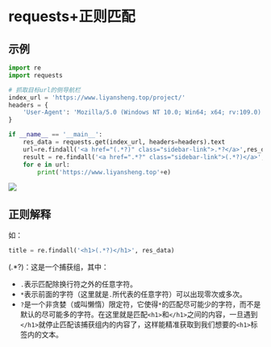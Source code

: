 # requests+正则匹配

## 示例
```python
import re
import requests

# 抓取目标url的侧导航栏
index_url = 'https://www.liyansheng.top/project/'
headers = {
    'User-Agent': 'Mozilla/5.0 (Windows NT 10.0; Win64; x64; rv:109.0) Gecko/20100101 Firefox/119.0'
}

if __name__ == '__main__':
    res_data = requests.get(index_url, headers=headers).text
    url=re.findall('<a href="(.*?)" class="sidebar-link">.*?</a>',res_data)
    result = re.findall('<a href=".*?" class="sidebar-link">(.*?)</a>', res_data)
    for e in url:
        print('https://www.liyansheng.top'+e)
```

![](http://cdn.qiniu.liyansheng.top/img/20241222151706.png)


## 正则解释
如：
```python
title = re.findall('<h1>(.*?)</h1>', res_data)
```
(.*?)：这是一个捕获组，其中：

- `.`表示匹配除换行符之外的任意字符。
- `*`表示前面的字符（这里就是`.`所代表的任意字符）可以出现零次或多次。
- `?`是一个非贪婪（或叫懒惰）限定符，它使得`*`的匹配尽可能少的字符，而不是默认的尽可能多的字符。在这里就是匹配`<h1>`和`</h1>`之间的内容，一旦遇到`</h1>`就停止匹配该捕获组内的内容了，这样能精准获取到我们想要的`<h1>`标签内的文本。

